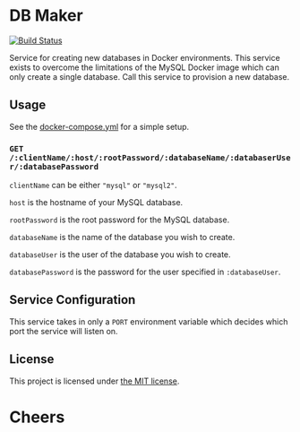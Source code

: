 # DB Maker

[![Build Status](https://travis-ci.org/zephinzer/db-maker.svg?branch=master)](https://travis-ci.org/zephinzer/db-maker)

Service for creating new databases in Docker environments. This service exists to overcome the limitations of the MySQL Docker image which can only create a single database. Call this service to provision a new database.

## Usage

See the [docker-compose.yml](./docker-compose.yml) for a simple setup.

### `GET /:clientName/:host/:rootPassword/:databaseName/:databaserUser/:databasePassword`

`clientName` can be either `"mysql"` or `"mysql2"`.

`host` is the hostname of your MySQL database.

`rootPassword` is the root password for the MySQL database.

`databaseName` is the name of the database you wish to create.

`databaseUser` is the user of the database you wish to create.

`databasePassword` is the password for the user specified in `:databaseUser`.

## Service Configuration

This service takes in only a `PORT` environment variable which decides which port the service will listen on. 

## License
This project is licensed under [the MIT license](./LICENSE).

# Cheers
